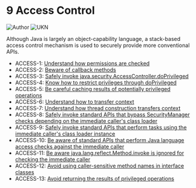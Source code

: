 # 9 Access Control
![Author](https://img.shields.io/badge/Author-Oracle-blue.svg)
![UKN](https://img.shields.io/badge/UKN-Xavier.Depoorter-red.svg)


Although Java is largely an object-capability language, a stack-based access control mechanism is used to securely provide more conventional APIs.

 - ACCESS-1: [Understand how permissions are checked](g9_01)
 - ACCESS-2: [Beware of callback methods](g9_02)
 - ACCESS-3: [Safely invoke java.security.AccessController.doPrivileged](g9_03)
 - ACCESS-4: [Know how to restrict privileges through doPrivileged](g9_04)
 - ACCESS-5: [Be careful caching results of potentially privileged operations](g9_05)
 - ACCESS-6: [Understand how to transfer context](g9_06)
 - ACCESS-7: [Understand how thread construction transfers context](g9_07)
 - ACCESS-8: [Safely invoke standard APIs that bypass SecurityManager checks depending on the immediate caller's class loader](g9_08)
 - ACCESS-9: [Safely invoke standard APIs that perform tasks using the immediate caller's class loader instance](g9_09)
 - ACCESS-10: [Be aware of standard APIs that perform Java language access checks against the immediate caller](g9_10)
 - ACCESS-11: [Be aware java.lang.reflect.Method.invoke is ignored for checking the immediate caller](g9_11)
 - ACCESS-12: [Avoid using caller-sensitive method names in interface classes](g9_12)
 - ACCESS-13: [Avoid returning the results of privileged operations](g9_13)
